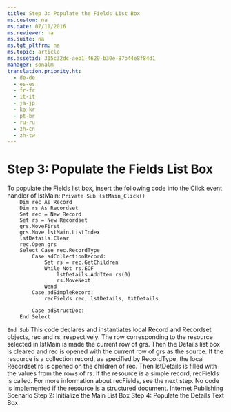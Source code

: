 ```yaml
---
title: Step 3: Populate the Fields List Box
ms.custom: na
ms.date: 07/11/2016
ms.reviewer: na
ms.suite: na
ms.tgt_pltfrm: na
ms.topic: article
ms.assetid: 315c32dc-aeb1-4629-b30e-87b44e8f84d1
manager: sonalm
translation.priority.ht: 
  - de-de
  - es-es
  - fr-fr
  - it-it
  - ja-jp
  - ko-kr
  - pt-br
  - ru-ru
  - zh-cn
  - zh-tw
---
```

# Step 3: Populate the Fields List Box
<?xml version="1.0" encoding="utf-8"?>
<developerConceptualDocument xmlns="http://ddue.schemas.microsoft.com/authoring/2003/5" xmlns:xlink="http://www.w3.org/1999/xlink" xmlns:xsi="http://www.w3.org/2001/XMLSchema-instance" xsi:schemaLocation="http://ddue.schemas.microsoft.com/authoring/2003/5 http://dduestorage.blob.core.windows.net/ddueschema/developer.xsd">
  <introduction>
    <para>To populate the Fields list box, insert the following code into the Click event handler of <codeInline>lstMain</codeInline>:</para>
    <code>Private Sub lstMain_Click()
    Dim rec As Record
    Dim rs As Recordset
    Set rec = New Record
    Set rs = New Recordset
    grs.MoveFirst
    grs.Move lstMain.ListIndex
    lstDetails.Clear
    rec.Open grs
    Select Case rec.RecordType
        Case adCollectionRecord:
            Set rs = rec.GetChildren
            While Not rs.EOF
                lstDetails.AddItem rs(0)
                rs.MoveNext
            Wend
        Case adSimpleRecord:
            recFields rec, lstDetails, txtDetails
            
        Case adStructDoc:
    End Select
    
End Sub</code>
    <para>This code declares and instantiates local Record and Recordset objects, <codeInline>rec</codeInline> and <codeInline>rs</codeInline>, respectively.</para>
    <para>The row corresponding to the resource selected in <codeInline>lstMain</codeInline> is made the current row of <codeInline>grs</codeInline>. Then the Details list box is cleared and <codeInline>rec</codeInline> is opened with the current row of <codeInline>grs</codeInline> as the source.</para>
    <para>If the resource is a collection record, as specified by <legacyLink xlink:href="790e46a2-13d2-451e-a8be-130bd9a206a4">RecordType</legacyLink>, the local Recordset <codeInline>rs</codeInline> is opened on the children of rec. Then <codeInline>lstDetails</codeInline> is filled with the values from the rows of <codeInline>rs</codeInline>.</para>
    <para>If the resource is a simple record, <codeInline>recFields</codeInline> is called. For more information about <codeInline>recFields</codeInline>, see the next step.</para>
    <para>No code is implemented if the resource is a structured document.</para>
  </introduction>
  <relatedTopics>
<link xlink:href="2f551969-0fd9-41ee-b81d-100975a4bdc2">Internet Publishing Scenario</link>
<link xlink:href="a1454493-1c86-46c2-ada8-d3c6fcdaf3c1">Step 2: Initialize the Main List Box</link>
<link xlink:href="cb4273e2-c907-4a86-a621-3bf110088228">Step 4: Populate the Details Text Box</link>
</relatedTopics>
</developerConceptualDocument>